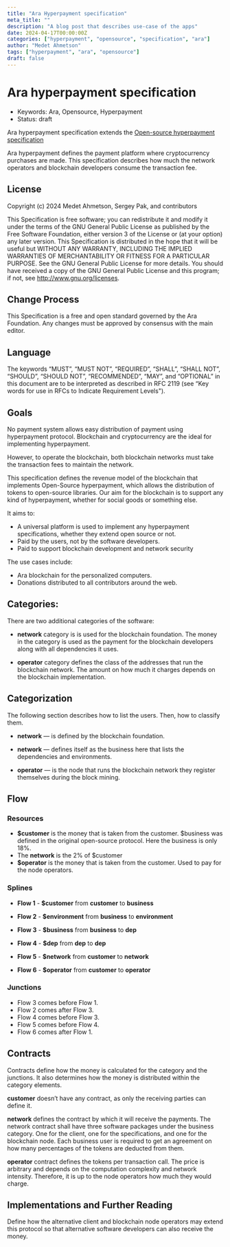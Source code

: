 ```yaml
---
title: "Ara Hyperpayment specification"
meta_title: ""
description: "A blog post that describes use-case of the apps"
date: 2024-04-17T00:00:00Z
categories: ["hyperpayment", "opensource", "specification", "ara"]
author: "Medet Ahmetson"
tags: ["hyperpayment", "ara", "opensource"]
draft: false
---
```


# Ara hyperpayment specification

- Keywords: Ara, Opensource, Hyperpayment
- Status: draft

Ara hyperpayment specification extends the [Open-source hyperpayment specification](/blog/opensource-hyperpayment-specification)

Ara hyperpayment defines the payment platform where cryptocurrency purchases are made. This specification describes how much the network operators and blockchain developers consume the transaction fee.

## License
Copyright (c) 2024 Medet Ahmetson, Sergey Pak, and contributors

This Specification is free software; you can redistribute it and modify it under the terms of the GNU General Public License as published by the Free Software Foundation, either version 3 of the License or (at your option) any later version.
This Specification is distributed in the hope that it will be useful but WITHOUT ANY WARRANTY, INCLUDING THE IMPLIED WARRANTIES OF MERCHANTABILITY OR FITNESS FOR A PARTICULAR PURPOSE. See the GNU General Public License for more details.
You should have received a copy of the GNU General Public License and this program; if not, see http://www.gnu.org/licenses.

## Change Process
This Specification is a free and open standard governed by the Ara Foundation. Any changes must be approved by consensus with the main editor.

## Language
The keywords “MUST”, “MUST NOT”, “REQUIRED”, “SHALL”, “SHALL NOT”, “SHOULD”, “SHOULD NOT”, “RECOMMENDED”, “MAY”, and “OPTIONAL” in this document are to be interpreted as described in RFC 2119 (see “Key words for use in RFCs to Indicate Requirement Levels").


## Goals
No payment system allows easy distribution of payment using hyperpayment protocol. Blockchain and cryptocurrency are the ideal for implementing hyperpayment.

However, to operate the blockchain, both blockchain networks must take the transaction fees to maintain the network.

This specification defines the revenue model of the blockchain that implements Open-Source hyperpayment, which allows the distribution of tokens to open-source libraries. Our aim for the blockchain is to support any kind of hyperpayment, whether for social goods or something else.


It aims to:
- A universal platform is used to implement any hyperpayment specifications, whether they extend open source or not.
- Paid by the users, not by the software developers.
- Paid to support blockchain development and network security

The use cases include:
- Ara blockchain for the personalized computers.
- Donations distributed to all contributors around the web.


## Categories:
There are two additional categories of the software:

- **network** category is is used for the blockchain foundation. The money in the category is used as the payment for the blockchain developers along with all dependencies it uses.

- **operator** category defines the class of the addresses that run the blockchain network. The amount on how much it charges depends on the blockchain implementation.

## Categorization
The following section describes how to list the users. Then, how to classify them.
- **network** — is defined by the blockchain foundation.
- **network** — defines itself as the business here that lists the dependencies and environments.

- **operator** — is the node that runs the blockchain network they register themselves during the block mining.

## Flow

### Resources
- **$customer** is the money that is taken from the customer. $business was defined in the original open-source protocol. Here the business is only 18%. 
- The **network** is the 2% of $customer 
- **$operator** is the money that is taken from the customer. Used to pay for the node operators.

### Splines
- **Flow 1** - **$customer** from **customer** to **business**
- **Flow 2** - **$environment** from **business** to **environment**
- **Flow 3** - **$business** from **business** to **dep**
- **Flow 4** - **$dep** from **dep** to **dep**

- **Flow 5** - **$network** from **customer** to **network**
- **Flow 6** - **$operator** from **customer** to **operator**

### Junctions
- Flow 3 comes before Flow 1. 
- Flow 2 comes after Flow 3. 
- Flow 4 comes before Flow 3.
- Flow 5 comes before Flow 4.
- Flow 6 comes after Flow 1.

## Contracts
Contracts define how the money is calculated for the category and the junctions. It also determines how the money is distributed within the category elements.

**customer** doesn’t have any contract, as only the receiving parties can define it.

**network** defines the contract by which it will receive the payments. The network contract shall have three software packages under the business category. One for the client, one for the specifications, and one for the blockchain node. Each business user is required to get an agreement on how many percentages of the tokens are deducted from them.

**operator** contract defines the tokens per transaction call. The price is arbitrary and depends on the computation complexity and network intensity. Therefore, it is up to the node operators how much they would charge.


## Implementations and Further Reading

Define how the alternative client and blockchain node operators may extend this protocol so that alternative software developers can also receive the money.

